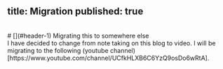 title: Migration 
published: true
---
<br/>
# [](#header-1) Migrating this to somewhere else
<br/>
I have decided to change from note taking on this blog to video. I will be migrating to the following (youtube channel)[https://www.youtube.com/channel/UCfkHLXB6C6YzQ9osDo6wRtA].
<br/>
 